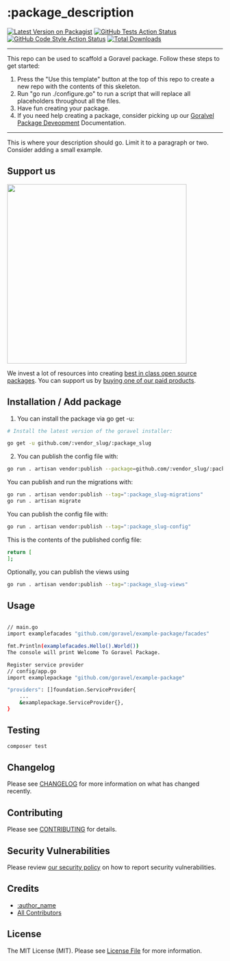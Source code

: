 # :package_description

[![Latest Version on Packagist](https://img.shields.io/packagist/v/:vendor_slug/:package_slug.svg?style=flat-square)](https://packagist.org/packages/:vendor_slug/:package_slug)
[![GitHub Tests Action Status](https://img.shields.io/github/actions/workflow/status/:vendor_slug/:package_slug/run-tests.yml?branch=main&label=tests&style=flat-square)](https://github.com/:vendor_slug/:package_slug/actions?query=workflow%3Arun-tests+branch%3Amain)
[![GitHub Code Style Action Status](https://img.shields.io/github/actions/workflow/status/:vendor_slug/:package_slug/fix-php-code-style-issues.yml?branch=main&label=code%20style&style=flat-square)](https://github.com/:vendor_slug/:package_slug/actions?query=workflow%3A"Fix+PHP+code+style+issues"+branch%3Amain)
[![Total Downloads](https://img.shields.io/packagist/dt/:vendor_slug/:package_slug.svg?style=flat-square)](https://packagist.org/packages/:vendor_slug/:package_slug)
<!--delete-->
---
This repo can be used to scaffold a Goravel package. Follow these steps to get started:

1. Press the "Use this template" button at the top of this repo to create a new repo with the contents of this skeleton.
2. Run "go run ./configure.go" to run a script that will replace all placeholders throughout all the files.
3. Have fun creating your package.
4. If you need help creating a package, consider picking up our <a href="https://www.goravel.dev/digging-deeper/package-development.html">Goralvel Package Deveopment</a> Documentation.
---
<!--/delete-->
This is where your description should go. Limit it to a paragraph or two. Consider adding a small example.

## Support us

[<img src="https://github-ads.s3.eu-central-1.amazonaws.com/:package_name.jpg?t=1" width="419px" />](https://spatie.be/github-ad-click/:package_name)

We invest a lot of resources into creating [best in class open source packages](https://github/elcomware). You can support us by [buying one of our paid products](https://#).

## Installation / Add package

1. You can install the package via go get -u:

```bash
# Install the latest version of the goravel installer:

go get -u github.com/:vendor_slug/:package_slug
```

2. You can publish the config file with:

```bash
go run . artisan vendor:publish --package=github.com/:vendor_slug/:package_slug

```

You can publish and run the migrations with:

```bash
go run . artisan vendor:publish --tag=":package_slug-migrations"
go run . artisan migrate
```

You can publish the config file with:

```bash
go run . artisan vendor:publish --tag=":package_slug-config"

```

This is the contents of the published config file:

```bash
return [
];
```

Optionally, you can publish the views using

```bash
go run . artisan vendor:publish --tag=":package_slug-views"
```

## Usage

```bash

// main.go
import examplefacades "github.com/goravel/example-package/facades"

fmt.Println(examplefacades.Hello().World())
The console will print Welcome To Goravel Package.
```

```bash
Register service provider
// config/app.go
import examplepackage "github.com/goravel/example-package"

"providers": []foundation.ServiceProvider{
    ...
    &examplepackage.ServiceProvider{},
}
```

## Testing

```bash
composer test

```

## Changelog

Please see [CHANGELOG](CHANGELOG.md) for more information on what has changed recently.

## Contributing

Please see [CONTRIBUTING](CONTRIBUTING.md) for details.

## Security Vulnerabilities

Please review [our security policy](../../security/policy) on how to report security vulnerabilities.

## Credits

- [:author_name](https://github.com/:author_username)
- [All Contributors](../../contributors)

## License

The MIT License (MIT). Please see [License File](LICENSE.md) for more information.
